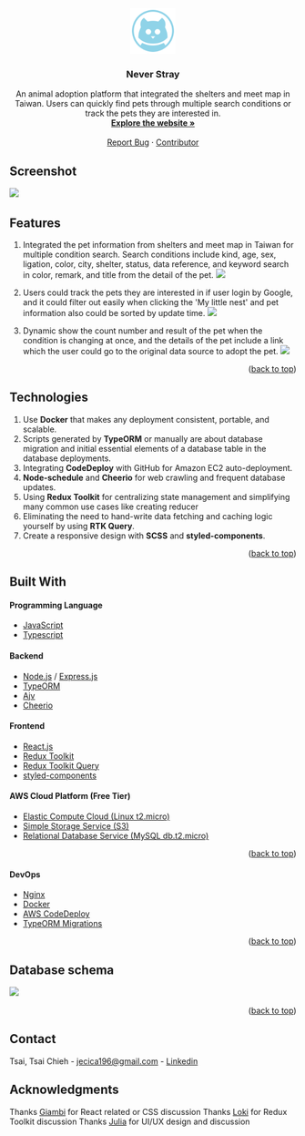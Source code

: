 <!-- PROJECT LOGO -->
<br />
<div align="center">
  <a href="https://github.com/TsaiTsaiChieh/never-stray">
    <img src="frontend/public/images/logo.png" alt="Logo" width="80" height="80">
  </a>

  <h3 align="center">Never Stray</h3>

  <p align="center">
    An animal adoption platform that integrated the shelters and meet map in Taiwan. Users can quickly find pets through multiple search conditions or track the pets they are interested in.
    <br />
    <a href="https://never-stray.com/"><strong>Explore the website »</strong></a>
    <br />
    <br />
    <a href="https://github.com/TsaiTsaiChieh/never-stray/issues" target="_blank">Report Bug</a>
    ·
    <a href="https://skyline.github.com/TsaiTsaiChieh/2022?annotation0=2022-02-06,2022-05-14,never-stray%20project" target="_blank">Contributor</a>
  </p>
</div>

<!-- GETTING STARTED -->
<!-- SCREENSHOT -->

## Screenshot
![](https://s3.us-west-2.amazonaws.com/secure.notion-static.com/dad73973-c26d-4ca3-af30-3ff4b635f8b6/Untitled.png?X-Amz-Algorithm=AWS4-HMAC-SHA256&X-Amz-Content-Sha256=UNSIGNED-PAYLOAD&X-Amz-Credential=AKIAT73L2G45EIPT3X45%2F20220514%2Fus-west-2%2Fs3%2Faws4_request&X-Amz-Date=20220514T171452Z&X-Amz-Expires=86400&X-Amz-Signature=afa762c4a958325da189b186e39a899a711b3ca4e09a5107daca24e9b5aa1c54&X-Amz-SignedHeaders=host&response-content-disposition=filename%20%3D%22Untitled.png%22&x-id=GetObject)
<!-- FEATURES -->
## Features

1. Integrated the pet information from shelters and meet map in Taiwan for multiple condition search. Search conditions include kind, age, sex, ligation, color, city, shelter, status, data reference, and keyword search in color, remark, and title from the detail of the pet.
![](https://s3.us-west-2.amazonaws.com/secure.notion-static.com/d451f9fe-9c04-44cb-9a7c-863842244f9a/feature1.gif?X-Amz-Algorithm=AWS4-HMAC-SHA256&X-Amz-Content-Sha256=UNSIGNED-PAYLOAD&X-Amz-Credential=AKIAT73L2G45EIPT3X45%2F20220514%2Fus-west-2%2Fs3%2Faws4_request&X-Amz-Date=20220514T171019Z&X-Amz-Expires=86400&X-Amz-Signature=e564e8ff09ba3e50859482de60440ca6ea6fa808e8154750f0314200104d5c27&X-Amz-SignedHeaders=host&response-content-disposition=filename%20%3D%22feature1.gif%22&x-id=GetObject)

2. Users could track the pets they are interested in if user login by Google, and it could filter out easily when clicking the 'My little nest' and pet information also could be sorted by update time.
![](https://s3.us-west-2.amazonaws.com/secure.notion-static.com/121c4e48-d1ba-43af-8e8c-2c4715b65ae5/feature2.gif?X-Amz-Algorithm=AWS4-HMAC-SHA256&X-Amz-Content-Sha256=UNSIGNED-PAYLOAD&X-Amz-Credential=AKIAT73L2G45EIPT3X45%2F20220514%2Fus-west-2%2Fs3%2Faws4_request&X-Amz-Date=20220514T171033Z&X-Amz-Expires=86400&X-Amz-Signature=04a2466b483fb5fbf02acb18419ee44c581293136b5ab85b418df006940ae992&X-Amz-SignedHeaders=host&response-content-disposition=filename%20%3D%22feature2.gif%22&x-id=GetObject)
3. Dynamic show the count number and result of the pet when the condition is changing at once, and the details of the pet include a link which the user could go to the original data source to adopt the pet.
![](https://s3.us-west-2.amazonaws.com/secure.notion-static.com/9cb9a060-a73e-444e-9b54-c73812399f28/feature3.gif?X-Amz-Algorithm=AWS4-HMAC-SHA256&X-Amz-Content-Sha256=UNSIGNED-PAYLOAD&X-Amz-Credential=AKIAT73L2G45EIPT3X45%2F20220514%2Fus-west-2%2Fs3%2Faws4_request&X-Amz-Date=20220514T171155Z&X-Amz-Expires=86400&X-Amz-Signature=1ddca4ad2070b6e4ff76ccb5ecc733bd3c07340a6b0f01c1078fa3150473545a&X-Amz-SignedHeaders=host&response-content-disposition=filename%20%3D%22feature3.gif%22&x-id=GetObject)
<p align="right">(<a href="#top">back to top</a>)</p>
<!-- TECHNOLOGIES -->

## Technologies
1. Use **Docker** that makes any deployment consistent, portable, and scalable.
2. Scripts generated by **TypeORM** or manually are about database migration and initial essential elements of a database table in the database deployments.
3. Integrating **CodeDeploy** with GitHub for Amazon EC2 auto-deployment.
4. **Node-schedule** and **Cheerio** for web crawling and frequent database updates.
5. Using **Redux Toolkit** for centralizing state management and simplifying many common use cases like creating reducer
6. Eliminating the need to hand-write data fetching and caching logic yourself by using **RTK Query**.
6. Create a responsive design with **SCSS** and **styled-components**.

<p align="right">(<a href="#top">back to top</a>)</p>

<!-- BUILT WITH -->
## Built With

#### Programming Language

* [JavaScript](https://www.javascript.com/)
* [Typescript](https://www.typescriptlang.org/)

#### Backend
* [Node.js](https://nodejs.org/en/) / [Express.js](https://expressjs.com/)
* [TypeORM](https://typeorm.io/)
* [Ajv](https://ajv.js.org/)
* [Cheerio](https://cheerio.js.org/)

#### Frontend
* [React.js](https://reactjs.org/)
* [Redux Toolkit](https://redux-toolkit.js.org/)
* [Redux Toolkit Query](https://redux-toolkit.js.org/rtk-query/overview)
* [styled-components](https://styled-components.com/)
#### AWS Cloud Platform (Free Tier)
* [Elastic Compute Cloud (Linux t2.micro)](https://aws.amazon.com/ec2/instance-types/t2/)
* [Simple Storage Service (S3)](https://aws.amazon.com/tw/s3/)
* [Relational Database Service (MySQL db.t2.micro)](https://aws.amazon.com/tw/rds/)

<p align="right">(<a href="#top">back to top</a>)</p>

#### DevOps
* [Nginx](https://www.nginx.com/)
* [Docker](https://www.docker.com/)
* [AWS CodeDeploy](https://aws.amazon.com/tw/codedeploy/)
* [TypeORM Migrations](https://typeorm.io/migrations)

<p align="right">(<a href="#top">back to top</a>)</p>

<!-- DATABASE SCHEMA -->
## Database schema
![](https://s3.us-west-2.amazonaws.com/secure.notion-static.com/0b8cced1-def8-4bb1-96ec-7f57903b9bb4/ERD.png?X-Amz-Algorithm=AWS4-HMAC-SHA256&X-Amz-Content-Sha256=UNSIGNED-PAYLOAD&X-Amz-Credential=AKIAT73L2G45EIPT3X45%2F20220514%2Fus-west-2%2Fs3%2Faws4_request&X-Amz-Date=20220514T155634Z&X-Amz-Expires=86400&X-Amz-Signature=b40ec96bd78393fcd68ac673d9a54fb1b08dd51ee573ae5d8dc2ba28cae48eec&X-Amz-SignedHeaders=host&response-content-disposition=filename%20%3D%22ERD.png%22&x-id=GetObject)

<p align="right">(<a href="#top">back to top</a>)</p>

<!-- CONTACT -->
## Contact
Tsai, Tsai Chieh - jecica196@gmail.com - [Linkedin](https://www.linkedin.com/in/%E9%87%87%E6%BD%94-%E8%94%A1-211aa6151/)

<!-- ACKNOWLEDGMENTS -->
## Acknowledgments
Thanks [Giambi](https://www.linkedin.com/in/giambi-huang/) for React related or CSS discussion
Thanks [Loki](https://www.linkedin.com/in/%E9%81%93%E6%B9%A7-%E9%BB%83-484b6415a/) for Redux Toolkit discussion
Thanks [Julia](https://www.linkedin.com/in/%E5%86%A0%E7%91%A9-%E6%9D%8E-a96653193/) for UI/UX design and discussion